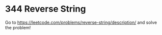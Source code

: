 # 344 Reverse String

Go to https://leetcode.com/problems/reverse-string/description/ and solve the problem!
